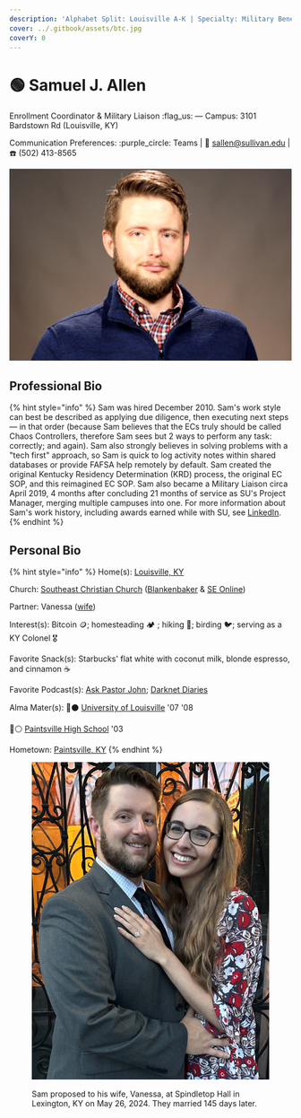 ```yaml
---
description: 'Alphabet Split: Louisville A-K | Specialty: Military Benefits'
cover: ../.gitbook/assets/btc.jpg
coverY: 0
---
```


# 🟢 Samuel J. Allen

Enrollment Coordinator & Military Liaison :flag\_us: — Campus: 3101 Bardstown Rd (Louisville, KY)

Communication Preferences: :purple\_circle: Teams | :e-mail: sallen@sullivan.edu | :telephone: (502) 413-8565

![](../.gitbook/assets/Sam_edit.jpg)

## Professional Bio

{% hint style="info" %}
Sam was hired December 2010. Sam's work style can best be described as applying due diligence, then executing next steps — in that order (because Sam believes that the ECs truly should be called Chaos Controllers, therefore Sam sees but 2 ways to perform any task: correctly; and again). Sam also strongly believes in solving problems with a "tech first" approach, so Sam is quick to log activity notes within shared databases or provide FAFSA help remotely by default. Sam created the original Kentucky Residency Determination (KRD) process, the original EC SOP, and this reimagined EC SOP. Sam also became a Military Liaison circa April 2019, 4 months after concluding 21 months of service as SU's Project Manager, merging multiple campuses into one. For more information about Sam's work history, including awards earned while with SU, see [LinkedIn](https://www.linkedin.com/in/samueljustinallen/).
{% endhint %}

## Personal Bio

{% hint style="info" %}
Home(s): [Louisville, KY](https://en.wikipedia.org/wiki/Louisville,_Kentucky)

Church: [Southeast Christian Church](https://www.southeastchristian.org/) ([Blankenbaker](https://my.southeastchristian.org/location/blankenbaker) & [SE Online](https://online.southeastchristian.org/))

Partner: Vanessa ([wife](https://www.linkedin.com/in/vanessawyn/))

Interest(s): Bitcoin :coin:; homesteading 🏕️ ; hiking 🥾; birding 🐦; serving as a KY Colonel 🎖️                              &#x20;

Favorite Snack(s): Starbucks' flat white with coconut milk, blonde espresso, and cinnamon :coffee:

Favorite Podcast(s): [Ask Pastor John](https://podcasts.apple.com/us/podcast/ask-pastor-john/id618132843); [Darknet Diaries](https://podcasts.apple.com/us/podcast/darknet-diaries/id1296350485)

Alma Mater(s): 🔴⚫ [University of Louisville](https://louisville.edu/) '07 '08

&#x20;                            🔵⚪ [Paintsville High School](https://sites.google.com/paintsville.kyschools.us/paintsville/home) '03

Hometown: [Paintsville, KY](https://en.wikipedia.org/wiki/Paintsville,_Kentucky)
{% endhint %}

<figure><img src="../.gitbook/assets/S&#x26;V-Crop.jpg" alt=""><figcaption><p>Sam proposed to his wife, Vanessa, at Spindletop Hall in Lexington, KY on May 26, 2024. They married 145 days later.</p></figcaption></figure>
